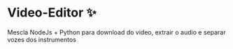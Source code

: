# Video-Editor ✨  
Mescla NodeJs + Python para download do video, extrair o audio e separar vozes dos instrumentos  